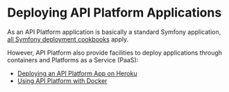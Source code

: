 # Deploying API Platform Applications

As an API Platform application is basically a standard Symfony application, [all Symfony deployment cookbooks](http://symfony.com/doc/current/cookbook/deployment/index.html)
apply.

However, API Platform also provide facilities to deploy applications through containers and Platforms as a Service (PaaS):

* [Deploying an API Platform App on Heroku](heroku.md)
* [Using API Platform with Docker](docker.md)
